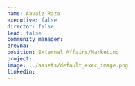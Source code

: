 ```yaml
---
name: Aavaiz Raza
executive: false
director: false
lead: false
community_manager:
erevna:   
position: External Affairs/Marketing
project:  
image: ../assets/default_exec_image.png
linkedin:
---
```


